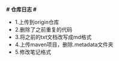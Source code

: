 **# 仓库日志 #**
* 1.上传到origin仓库
* 2.删除了之前重复的代码
* 3.将之前的txt文档改写成md格式
* 4.上传maven项目，删除.metadata文件夹
* 5.修改笔记格式
